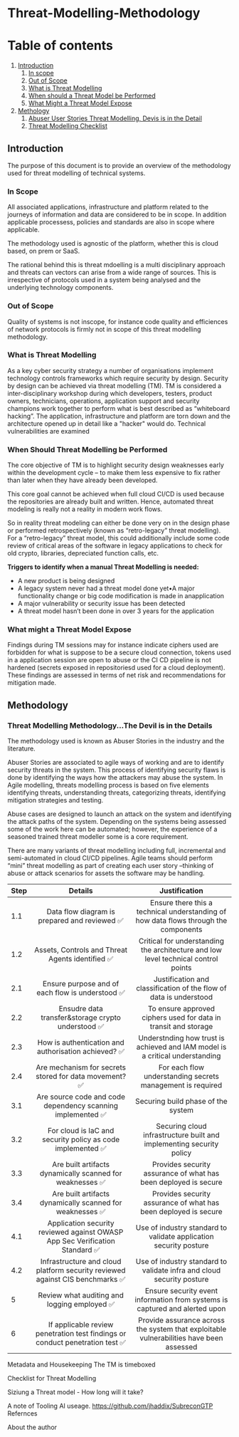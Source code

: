 # Threat-Modelling-Methodology
# Table of contents

1. [Introduction](#overview)
    1. [In scope](#inscope)
    2. [Out of Scope](#outofscope)
    3. [What is Threat Modelling](#whatis)
    4. [When should a Threat Model be Performed](#when)
    5. [What Might a Threat Model Expose](#example)
2. [Methology](#method)
    1. [Abuser User Stories Threat Modelling, Devis is in the Detail](#abuser)
    2. [Threat Modelling Checklist](#checklist)


## Introduction
The purpose of this document is to provide an overview of the methodology used for threat modelling of technical systems.
### In Scope <a name="inscope"></a>
All associated applications, infrastructure and platform related to the journeys of information and data are considered to be in scope. In addition applicable processess, policies and standards are also in scope where applicable. 

The methodology used is agnostic of the platform, whether this is cloud based, on prem or SaaS. <br>

The rational behind this is threat mdoelling is a multi disciplinary approach and threats can vectors can arise from a wide range of sources. This is irrespective of protocols used in a system being analysed and the underlying technology components. 
### Out of Scope <a name="outofscope"></a>
Quality of systems is not inscope, for instance code quality and efficiences of network protocols is firmly not in scope of this threat modelling methodology.
### What is Threat Modelling <a name="whatis"></a>
As a key cyber security strategy a number of organisations implement technology controls frameworks which require security by design. Security by design can be achieved via threat modelling (TM). TM is considered a inter-disciplinary workshop during which developers, testers, product owners, technicians, operations, application support and security champions work together to perform what is best described as “whiteboard hacking”. The application, infrastructure and platform are torn down and the architecture opened up in detail like a "hacker" would do. Technical vulnerabilities are examined  
### When Should Threat Modelling be Performed<a name="whatis"></a>
The core objective of TM is to highlight security design weaknesses early within the development cycle – to make them less expensive to fix rather than later when they have already been developed. 

This core goal cannot be achieved when full cloud CI/CD is used because the repositories are already built and written. Hence, automated threat modeling is really not a reality in modern work flows.

So in reality threat modeling can either be done very on in the design phase or performed retrospectively (known as “retro-legacy” threat modelling).  For a “retro-legacy” threat model, this could additionally include some code review of critical areas of the software in legacy applications to check for old crypto, libraries, depreciated function calls, etc.

**Triggers to identify when a manual Threat Modelling is needed:**
+ A new product is being designed
+ A legacy system never had a threat model done yet•A major functionality change or big code modification is made in anapplication
+ A major vulnerability or security issue has been detected
+ A threat model hasn’t been done in over 3 years for the application

### What might a Threat Model Expose <a name="example"></a>
Findings during TM sessions may for instance indicate ciphers used are forbidden for what is suppose to be a secure cloud connection, tokens used in a application session are open to abuse or the CI CD pipeline is not hardened (secrets exposed in repositoriesd used for a cloud deployment). These findings are assessed in terms of net risk and recommendations for mitigation made.

## Methodology<a name="method"></a>
### Threat Modelling Methodology...The Devil is in the Details  

The methodology used is known as Abuser Stories in the industry and the literature.

Abuser Stories are associated to agile ways of working and are to identify security threats in the system. This process of identifying security flaws is done by identifying the ways how the attackers may abuse the system. In Agile modelling, threats modelling process is based on five elements identifying threats, understanding threats, categorizing threats, identifying mitigation strategies and testing. 

Abuse cases are designed to launch an attack on the system and identifying the attack paths of the system. Depending on the systems being assessed some of the work here can be automated; however, the experience of a seasoned trained threat modeller some is a core requirement.

There are many variants of threat modelling including full, incremental and semi-automated in cloud CI/CD pipelines. Agile teams should perform “mini” threat modelling as part of creating each user story –thinking of abuse or attack scenarios for assets the software may be handling.

| Step | Details | Justification |
| :--- | :----------------------------------------------: | :----------------------------------------: |
| 1.1  | Data flow diagram is prepared and reviewed  :white_check_mark:| Ensure there this a technical understanding of how data flows through the components |
| 1.2  | Assets, Controls and Threat Agents identified :white_check_mark:| Critical for understanding the architecture and low level technical control points |
| 2.1  | Ensure purpose and of each flow is understood :white_check_mark:| Justification and classification of the flow of data is understood                 |
| 2.2  | Ensudre data transfer&storage crypto understood :white_check_mark:| To ensure approved ciphers used for data in transit and storage |
| 2.3  | How is authentication and authorisation achieved? :white_check_mark:| Understnding how trust is achieved and IAM model is a critical understanding |
| 2.4 | Are mechanism for secrets stored for data movement? :white_check_mark:| For each flow understanding secrets management is required |
| 3.1| Are source code and code dependency scanning implemented :white_check_mark:| Securing build phase of the system |
| 3.2 | For cloud is IaC and security policy as code implemented :white_check_mark:| Securing cloud infrastructure built and implementing security policy |
| 3.3 | Are built artifacts dynamically scanned for weaknesses :white_check_mark:| Provides security assurance of what has been deployed is secure |
| 3.4 | Are built artifacts dynamically scanned for weaknesses :white_check_mark:| Provides security assurance of what has been deployed is secure |
| 4.1  | Application security reviewed against OWASP App Sec Verification Standard :white_check_mark:| Use of industry standard to validate application security posture |
| 4.2  | Infrastructure and cloud platform security reviewed against CIS benchmarks :white_check_mark:| Use of industry standard to validate infra and cloud security posture |
| 5    | Review what auditing and logging employed :white_check_mark:| Ensure security event information from systems is captured and alerted upon |
| 6 | If applicable review penetration test findings or conduct penetration test :white_check_mark:| Provide assurance across the system that exploitable vulnerabilities have been assessed|




Metadata and Housekeeping
The TM is timeboxed

Checklist for Threat Modelling

Siziung a Threat model - How long will it take?

A note of Tooling
AI useage. https://github.com/jhaddix/SubreconGTP
Refernces

About the author

